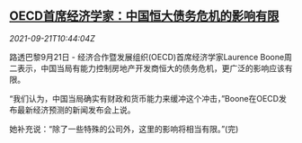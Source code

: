 <!--1632222062000-->
[OECD首席经济学家：中国恒大债务危机的影响有限](https://cn.reuters.com/article/oecd-boone-evergrande-crisis-0921-idCNKBS2GH0WY)
------

<div><i>2021-09-21T10:44:04Z</i></div><p>路透巴黎9月21日 - 经济合作暨发展组织(OECD)首席经济学家Laurence Boone周二表示，中国当局有能力控制房地产开发商恒大的债务危机，更广泛的影响应该有限。</p><p>“我们认为，中国当局确实有财政和货币能力来缓冲这个冲击，”Boone在OECD发布最新经济预测的新闻发布会上说。</p><p>她补充说：“除了一些特殊的公司外，这里的影响将相当有限。”(完)</p>
